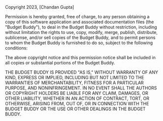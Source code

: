 Copyright 2023, [Chandan Gupta]

Permission is hereby granted, free of charge, to any person obtaining a copy of this software application and associated documentation files (the "Budget Buddy"), to deal in the Budget Buddy without restriction, including without limitation the rights to use, copy, modify, merge, publish, distribute, sublicense, and/or sell copies of the Budget Buddy, and to permit persons to whom the Budget Buddy is furnished to do so, subject to the following conditions:

The above copyright notice and this permission notice shall be included in all copies or substantial portions of the Budget Buddy.

THE BUDGET BUDDY IS PROVIDED "AS IS," WITHOUT WARRANTY OF ANY KIND, EXPRESS OR IMPLIED, INCLUDING BUT NOT LIMITED TO THE WARRANTIES OF MERCHANTABILITY, FITNESS FOR A PARTICULAR PURPOSE, AND NONINFRINGEMENT. IN NO EVENT SHALL THE AUTHORS OR COPYRIGHT HOLDERS BE LIABLE FOR ANY CLAIM, DAMAGES, OR OTHER LIABILITY, WHETHER IN AN ACTION OF CONTRACT, TORT, OR OTHERWISE, ARISING FROM, OUT OF, OR IN CONNECTION WITH THE BUDGET BUDDY OR THE USE OR OTHER DEALINGS IN THE BUDGET BUDDY.